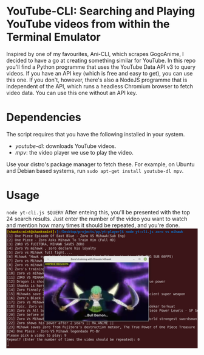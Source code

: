 # YouTube-CLI: Searching and Playing YouTube videos from within the Terminal Emulator
Inspired by one of my favourites, Ani-CLI, which scrapes GogoAnime,
 I decided to have a go at creating something similar for YouTube.
In this repo you'll find a Python programme that uses the 
YouTube Data API v3 to query videos. If you have an API key (which
is free and easy to get), you can use this one. If you don't, 
however, there's also a NodeJS programme that is independent of 
the API, which runs a  headless Chromium browser to fetch video data. 
You can use this one without an API key. 

# Dependencies
The script requires that you have the following installed in your
 system.
- *youtube-dl*: downloads YouTube videos.
- *mpv*: the video player we use to play the video.

Use your distro's package manager to fetch these.
For example, on Ubuntu and Debian based systems,
run `sudo apt-get install youtube-dl mpv`.

# Usage
`node yt-cli.js $QUERY`
After enteing this, you'll be presented with the top 24 search results.
 Just enter the number of the video you want to watch and mention how 
 many times it should be repeated, and you're done.
![yt-cli ss](https://raw.githubusercontent.com/susmit31/YouTube-CLI/master/ss.png)